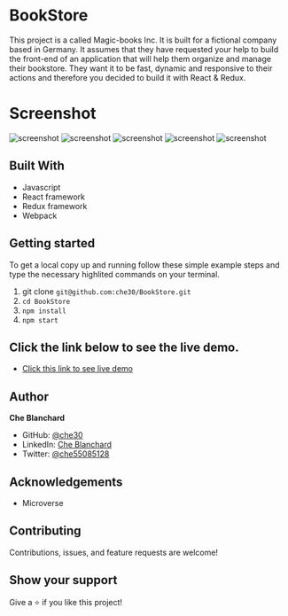 # BookStore
This project is a called Magic-books Inc. It is built for a fictional company based in Germany. It assumes that they have requested your help to build the front-end of an application that will help them organize and manage their bookstore. They want it to be fast, dynamic and responsive to their actions and therefore you decided to build it with React & Redux.
# Screenshot
![screenshot]('./assets/img/bookstore.png')
![screenshot]('.../img/bookstore.png') 
![screenshot]('./src/assets/img/bookstore.png') 
![screenshot]('./bookstore.png') 
![screenshot]('./public/bookstore.png') 
## Built With
- Javascript
- React framework
- Redux framework
- Webpack

## Getting started
   To get a local copy up and running follow these simple example steps and type the necessary  highlited commands on your terminal.
   1. git clone `git@github.com:che30/BookStore.git`
   2. `cd BookStore`
   3. `npm install`
   4. `npm start`

## Click the link below to see the live demo.
- [Click this link to see live demo](https://blanco-book-store.herokuapp.com/)

## Author
**Che Blanchard**
- GitHub: [@che30](https://github.com/che30)
- LinkedIn: [Che Blanchard](https://www.linkedin.com/in/che-nsoh-9455271b0/)
- Twitter: [@che55085128](https://twitter.com/che55085128)
## Acknowledgements
- Microverse
##  Contributing

Contributions, issues, and feature requests are welcome!

## Show your support

Give a ⭐️ if you like this project!